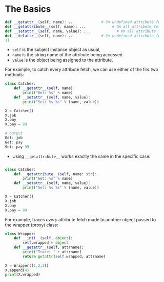 # The Basics

```py
def __getattr__(self, name): ...            # On undefined attribute fetch [object.name]
def __getattribute__(self, name): ...            # On all attribute fetch [object.name]
def __setattr__(self, name, value): ...            # On all attribute fetch [object.name=value]
def __delattr__(self, name): ...            # On undefined attribute fetch [del object.name]
11
```

- `self` is the subject instance object as usual,
- `name` is the string name of the attribute being accessed
- `value` is the object being assigned to the attribute.

For example, to catch every attribute fetch, we can use either of the firs two methods:

```py
class Catcher:
    def __getattr__(self, name):
        print("Get: %s" % name)
    def __setattr__(self, name, value):
        print("Set: %s %s" % (name, value))

X = Catcher()
X.job
X.pay
X.pay = 99

# output 
Get: job
Get: pay
Set: pay 99
```

- Using `__getattribute__` works exactly the same in the specific case:

```py

class Catcher:
    def __getattribute__(self, name: str):
        print("Get: %s" % name)
    def __setattr__(self, name, value):
        print("Set: %s %s" % (name, value))

X = Catcher()
X.job
X.pay
X.pay = 99
```

For example, traces *every* attribute fetch made to another object passed to the wrapper (proxy) class:

```py
class Wrapper:
    def __init__(self, object):
        self.wrapped = object 
    def __getattr__(self, attrname):
        print("Trace: " + attrname)
        return getattr(self.wrapped, attrname)
    
X = Wrapper([1,2,3])
X.append(4)
print(X.wrapped)
```
